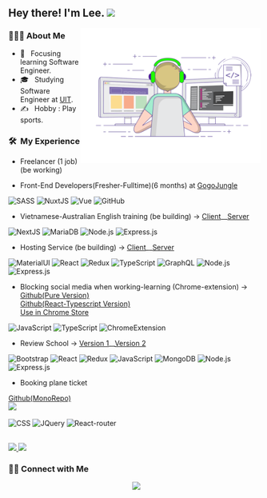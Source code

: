 <h2> Hey there! I'm Lee. <img src="https://github.com/souvikguria98/souvikguria98/blob/master/Hi.gif" width="25"></h2>
<img align="right" alt="GIF" src="https://raw.githubusercontent.com/devSouvik/devSouvik/master/gif3.gif" width="360"/>

<h3> 👨🏻‍💻 About Me </h3>

- 🔭 &nbsp; Focusing learning Software Engineer.
- 🎓 &nbsp; Studying Software Engineer at <a href="https://www.uit.edu.vn/">UIT</a>.
- ✍️ &nbsp; Hobby : Play sports.

<h3> 🛠 &nbsp;My Experience</h3>

- Freelancer (1 job)(be working)<br>

- Front-End Developers(Fresher-Fulltime)(6 months) at <a href="https://www.gogojungle.co.jp/">GogoJungle</a>

![SASS](https://img.shields.io/badge/-SASS-e535ab?style=flat&logo=sass&logoColor=white)
![NuxtJS](https://img.shields.io/badge/-NuxtJS-F1502F?style=flat&logo=nuxt.js&logoColor=white)
![Vue](https://img.shields.io/badge/-Vue-333333?style=flat&logo=vue.js)
![GitHub](https://img.shields.io/badge/-GitHub-333333?style=flat&logo=github)

- Vietnamese-Australian English training (be building) -> <a href="https://github.com/MinhNguyenLe/TrungTamTiengAnh-NextJS">Client</a>\_\_<a href="https://github.com/MinhNguyenLe/MariaDB_TrungTamTiengAnh">Server</a>

![NextJS](https://img.shields.io/badge/-NextJS-F1502F?style=flat&logo=next.js)
![MariaDB](https://img.shields.io/badge/-MariaDB-4DB33D?style=flat&logo=mariadb)
![Node.js](https://img.shields.io/badge/-Node.js-333333?style=flat&logo=node.js)
![Express.js](https://img.shields.io/badge/-Express.js-333333?style=flat&logo=Express)

- Hosting Service (be building) -> <a href="https://github.com/MinhNguyenLe/Web-HostingService-TypeScript">Client</a>\_\_<a href="https://github.com/MinhNguyenLe/Web-HostingService-GraphQL">Server</a>

![MaterialUI](https://img.shields.io/badge/-Material%20UI-e535ab?style=flat&logo=material-ui)
![React](https://img.shields.io/badge/-React-333333?style=flat&logo=react)
![Redux](https://img.shields.io/badge/-Redux-333333?style=flat&logo=redux)
![TypeScript](https://img.shields.io/badge/-TypeScript-333333?style=flat&logo=typescript)
![GraphQL](https://img.shields.io/badge/-GraphQL-4DB33D?style=flat&logo=graphql)
![Node.js](https://img.shields.io/badge/-Node.js-333333?style=flat&logo=node.js)
![Express.js](https://img.shields.io/badge/-Express.js-333333?style=flat&logo=Express)

- Blocking social media when working-learning (Chrome-extension) -> <a href="https://github.com/MinhNguyenLe/lasDog-Pure-version">Github(Pure Version)</a><br><a href="https://github.com/MinhNguyenLe/lasDog-React-Typescript-version">Github(React-Typescript Version)</a><br><a href="https://chrome.google.com/webstore/detail/lasdog/hinbclillmmbhhbjckojodnhgffmmcii?utm_source=www.extension.today">Use in Chrome Store</a>

![JavaScript](https://img.shields.io/badge/-JavaScript-333333?style=flat&logo=javascript)
![TypeScript](https://img.shields.io/badge/-TypeScript-333333?style=flat&logo=typescript)
![ChromeExtension](https://img.shields.io/badge/-Chrome%20Extension-F1502F?style=flat&logo=chrome)

- Review School -> <a href="https://github.com/MinhNguyenLe/app-review-reactjs">Version 1</a>\_\_<a href="https://github.com/MinhNguyenLe/AppReviewSchool_useMERN">Version 2</a>

![Bootstrap](https://img.shields.io/badge/-Bootstrap-e535ab?style=flat&logo=bootstrap&logoColor=ffffff)
![React](https://img.shields.io/badge/-React-333333?style=flat&logo=react)
![Redux](https://img.shields.io/badge/-Redux-333333?style=flat&logo=redux)
![JavaScript](https://img.shields.io/badge/-JavaScript-333333?style=flat&logo=javascript)
![MongoDB](https://img.shields.io/badge/-MongoDB-4DB33D?style=flat&logo=mongodb&logoColor=FFFFFF)
![Node.js](https://img.shields.io/badge/-Node.js-333333?style=flat&logo=node.js)
![Express.js](https://img.shields.io/badge/-Express.js-333333?style=flat&logo=Express)

- Booking plane ticket

<a href="https://github.com/MinhNguyenLe/app-review-reactjs">Github(MonoRepo)</a>  
<img src="https://img.shields.io/badge/-HTML5-333333?style=flat&logo=HTML5"></img>

<!-- ![HTML5](https://img.shields.io/badge/-HTML5-333333?style=flat&logo=HTML5) -->

![CSS](https://img.shields.io/badge/-CSS-333333?style=flat&logo=CSS3&logoColor=1572B6)
![JQuery](https://img.shields.io/badge/-JQuery-333333?style=flat&logo=jquery)
![React-router](https://img.shields.io/badge/-React%20Router-333333?style=flat&logo=react)

  <!-- ![Python](https://img.shields.io/badge/-Python-333333?style=flat&logo=python)
  ![Java](https://img.shields.io/badge/-Java-333333?style=flat&logo=Java&logoColor=007396)
  ![C++](https://img.shields.io/badge/-C++-333333?style=flat&logo=C%2B%2B&logoColor=00599C)
  ![R (Statistics)](https://img.shields.io/badge/-R-333333?style=flat&logo=R&logoColor=276DC3) 
![MySQL](https://img.shields.io/badge/-MySQL-333333?style=flat&logo=mysql) 
  ![Git](https://img.shields.io/badge/-Git-333333?style=flat&logo=git)
  ![GitHub](https://img.shields.io/badge/-GitHub-333333?style=flat&logo=github)
  ![Markdown](https://img.shields.io/badge/-Markdown-333333?style=flat&logo=markdown)
  ![Visual Studio Code](https://img.shields.io/badge/-Visual%20Studio%20Code-333333?style=flat&logo=visual-studio-code&logoColor=007ACC)
  ![RStudio](https://img.shields.io/badge/-RStudio-333333?style=flat&logo=rstudio)
  ![Eclipse](https://img.shields.io/badge/-Eclipse-333333?style=flat&logo=eclipse-ide&logoColor=2C2255)
  ![Illustrator](https://img.shields.io/badge/-Illustrator-333333?style=flat&logo=adobe-illustrator)
  ![Photoshop](https://img.shields.io/badge/-Photoshop-333333?style=flat&logo=adobe-photoshop)
  ![InDesign](https://img.shields.io/badge/-InDesign-333333?style=flat&logo=adobe-indesign) -->

<br/>

<a href="https://github.com/MinhNguyenLe">
  <img height="180em" src="https://github-readme-stats.vercel.app/api?username=MinhNguyenLe&theme=buefy&show_icons=true" />
  <img height="180em" src="https://github-readme-stats.vercel.app/api/top-langs/?username=MinhNguyenLe&theme=buefy&layout=compact" />
</a>

<br/>

<h3> 🤝🏻 Connect with Me </h3>

<p align="center">
<!-- &nbsp; <a href="https://twitter.com/_souvik_guria" target="_blank" rel="noopener noreferrer"><img src="https://img.icons8.com/plasticine/100/000000/twitter.png" width="50" /></a>  
&nbsp; <a href="https://www.instagram.com/the_caffeine__addict/" target="_blank" rel="noopener noreferrer"><img src="https://img.icons8.com/plasticine/100/000000/instagram-new.png" width="50" /></a>   -->
&nbsp; <a href="https://www.linkedin.com/in/minhlee2k/" target="_blank" rel="noopener noreferrer"><img src="https://img.icons8.com/plasticine/100/000000/linkedin.png" width="50" /></a>
<!-- &nbsp; <a href="mailto:souvikguria98@gmail.com" target="_blank" rel="noopener noreferrer"><img src="https://img.icons8.com/plasticine/100/000000/gmail.png"  width="50" /></a>
</p> -->

